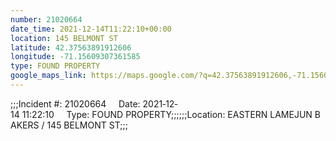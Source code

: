 ```yaml
---
number: 21020664
date_time: 2021-12-14T11:22:10+00:00
location: 145 BELMONT ST
latitude: 42.37563891912606
longitude: -71.15609307361585
type: FOUND PROPERTY
google_maps_link: https://maps.google.com/?q=42.37563891912606,-71.15609307361585
---
```


;;;Incident #: 21020664     Date: 2021‐12‐14 11:22:10     Type: FOUND PROPERTY;;;;;;Location: EASTERN LAMEJUN BAKERS / 145 BELMONT ST;;;
